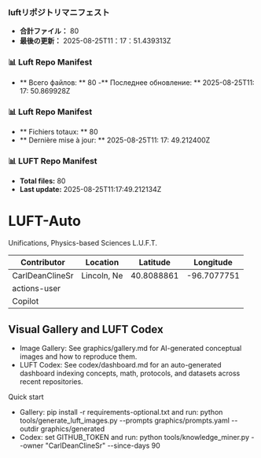 <!-- LUFT_MANIFEST_JA START -->
### luftリポジトリマニフェスト

-  **合計ファイル：** 80
-  **最後の更新：** 2025-08-25T11：17：51.439313Z
<!-- LUFT_MANIFEST_JA END -->

<!-- LUFT_MANIFEST_RU START -->
### 📊 Luft Repo Manifest

- ** Всего файлов: ** 80
-** Последнее обновление: ** 2025-08-25T11: 17: 50.869928Z
<!-- LUFT_MANIFEST_RU END -->

<!-- LUFT_MANIFEST_FR START -->
### 📊 Luft Repo Manifest

- ** Fichiers totaux: ** 80
- ** Dernière mise à jour: ** 2025-08-25T11: 17: 49.212400Z
<!-- LUFT_MANIFEST_FR END -->

<!-- LUFT_MANIFEST_EN START -->
### 📊 LUFT Repo Manifest

- **Total files:** 80
- **Last update:** 2025-08-25T11:17:49.212134Z

<!-- LUFT_MANIFEST_EN END -->

# LUFT-Auto
Unifications, Physics-based Sciences L.U.F.T.

<!-- LUFT_CONTRIBUTOR_MAP START -->
| Contributor | Location | Latitude | Longitude |
|-------------|----------|----------|-----------|
| CarlDeanClineSr | Lincoln, Ne | 40.8088861 | -96.7077751 |
| actions-user |  |  |  |
| Copilot |  |  |  |

<!-- LUFT_CONTRIBUTOR_MAP END -->

## Visual Gallery and LUFT Codex

- Image Gallery: See graphics/gallery.md for AI-generated conceptual images and how to reproduce them.
- LUFT Codex: See codex/dashboard.md for an auto-generated dashboard indexing concepts, math, protocols, and datasets across recent repositories.

Quick start
- Gallery: pip install -r requirements-optional.txt and run: python tools/generate_luft_images.py --prompts graphics/prompts.yaml --outdir graphics/generated
- Codex: set GITHUB_TOKEN and run: python tools/knowledge_miner.py --owner "CarlDeanClineSr" --since-days 90
